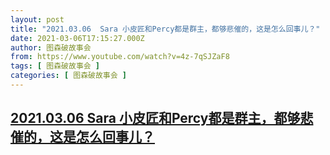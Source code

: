 ```yaml
---
layout: post
title: "2021.03.06  Sara 小皮匠和Percy都是群主，都够悲催的，这是怎么回事儿？"
date: 2021-03-06T17:15:27.000Z
author: 图森破故事会
from: https://www.youtube.com/watch?v=4z-7qSJZaF8
tags: [ 图森破故事会 ]
categories: [ 图森破故事会 ]
---
```

<!--1615050927000-->
[2021.03.06  Sara 小皮匠和Percy都是群主，都够悲催的，这是怎么回事儿？](https://www.youtube.com/watch?v=4z-7qSJZaF8)
------

<div>

</div>
